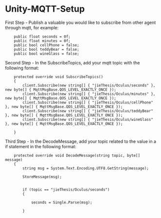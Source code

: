 # Unity-MQTT-Setup

First Step - Publish a valuable you would like to subscribe from other agent through mqtt, for example:

        public float seconds = 0f;
        public float minutes = 0f;
        public bool cellPhone = false;
        public bool teddyBear = false;
        public bool wineGlass = false;
        

Second Step - In the SubscribeTopics, add your mqtt topic with the following format:

        protected override void SubscribeTopics()
        {
            client.Subscribe(new string[] { "jieThesis/Oculus/seconds" }, new byte[] { MqttMsgBase.QOS_LEVEL_EXACTLY_ONCE });
            client.Subscribe(new string[] { "jieThesis/Oculus/minutes" }, new byte[] { MqttMsgBase.QOS_LEVEL_EXACTLY_ONCE });
            client.Subscribe(new string[] { "jieThesis/Oculus/cellPhone" }, new byte[] { MqttMsgBase.QOS_LEVEL_EXACTLY_ONCE });
            client.Subscribe(new string[] { "jieThesis/Oculus/teddyBear" }, new byte[] { MqttMsgBase.QOS_LEVEL_EXACTLY_ONCE });
            client.Subscribe(new string[] { "jieThesis/Oculus/wineGlass" }, new byte[] { MqttMsgBase.QOS_LEVEL_EXACTLY_ONCE });

        }
        
 Third Step - In the DecodeMessage, add your topic related to the value in a if statement in the following format:
 
        protected override void DecodeMessage(string topic, byte[] message)
        {
            string msg = System.Text.Encoding.UTF8.GetString(message);
            
            StoreMessage(msg);
            

            if (topic == "jieThesis/Oculus/seconds")
            {
                
                seconds = Single.Parse(msg);
                
            }
